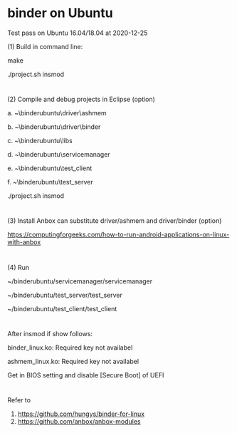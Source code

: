 binder on Ubuntu
================
Test pass on Ubuntu 16.04/18.04 at 2020-12-25

(1) Build in command line:

make

./project.sh insmod

#

(2) Compile and debug projects in Eclipse (option)

a. ~\binderubuntu\driver\ashmem

b. ~\binderubuntu\driver\binder

c. ~\binderubuntu\libs

d. ~\binderubuntu\servicemanager

e. ~\binderubuntu\test_client

f. ~\binderubuntu\test_server

./project.sh insmod

#

(3) Install Anbox can substitute driver/ashmem and driver/binder (option)

https://computingforgeeks.com/how-to-run-android-applications-on-linux-with-anbox

#

(4) Run

~/binderubuntu/servicemanager/servicemanager

~/binderubuntu/test_server/test_server

~/binderubuntu/test_client/test_client

#

After insmod if show follows:

binder_linux.ko: Required key not availabel

ashmem_linux.ko: Required key not availabel

Get in BIOS setting and disable [Secure Boot] of UEFI

#

Refer to
1. https://github.com/hungys/binder-for-linux
2. https://github.com/anbox/anbox-modules
